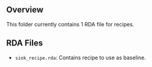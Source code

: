 ## Overview

This folder currently contains 1 RDA file for recipes.

## RDA Files
- `sink_recipe.rda`: Contains recipe to use as baseline.